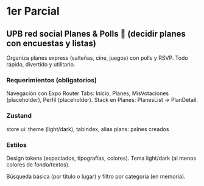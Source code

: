 # 1er Parcial
## UPB red social Planes & Polls 🍕 (decidir planes con encuestas y listas)
Organiza planes express (salteñas, cine, juegos) con polls y RSVP. Todo rápido, divertido y utilitario.

### Requerimientos (obligatorios)
Navegación con Expo Router
Tabs: Inicio, Planes, MisVotaciones (placeholder), Perfil (placeholder).
Stack en Planes: PlanesList → PlanDetail.

### Zustand
store 
ui: theme (light/dark), tabIndex, alias
plans: palnes creados 
### Estilos
Design tokens (espaciados, tipografías, colores).
Tema light/dark (al menos colores de fondo/textos).

Búsqueda básica (por titulo o lugar) y filtro por categoria (en memoria).